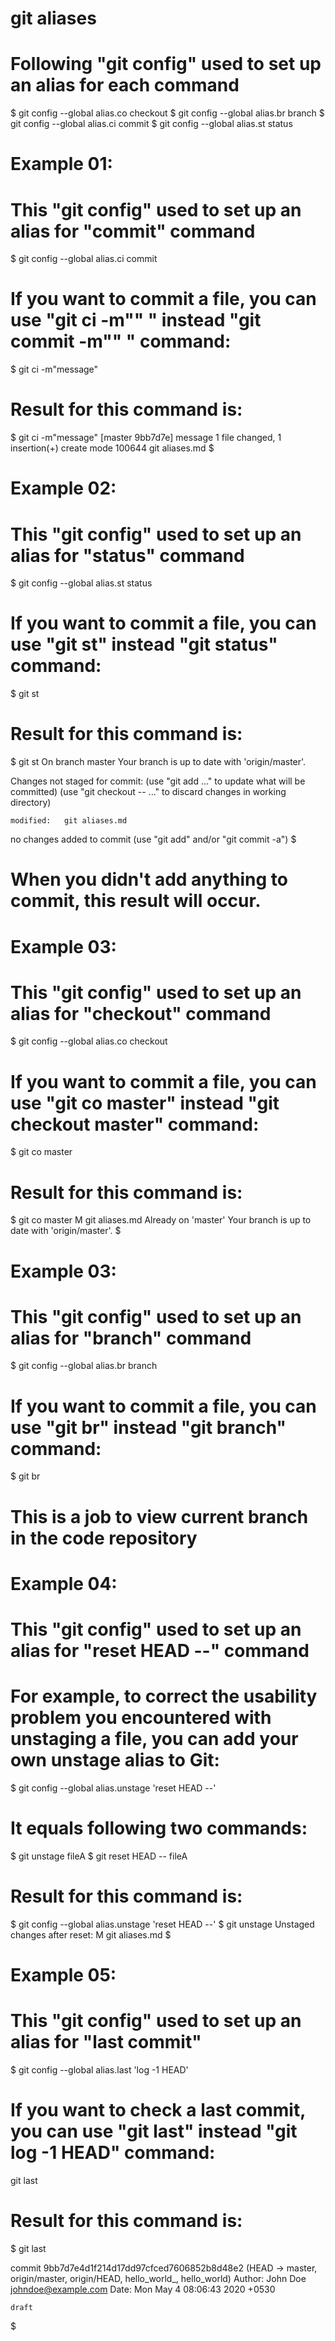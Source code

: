 # git aliases

# Following "git config" used to set up an alias for each command

$ git config --global alias.co checkout
$ git config --global alias.br branch
$ git config --global alias.ci commit
$ git config --global alias.st status

# Example 01:

# This "git config" used to set up an alias for "commit" command

$ git config --global alias.ci commit

# If you want to commit a file, you can use "git ci -m"<message>" " instead "git commit -m"<message>" " command:

$ git ci -m"message"

# Result for this command is:

$ git ci -m"message"
[master 9bb7d7e] message
 1 file changed, 1 insertion(+)
 create mode 100644 git aliases.md
$ 

# Example 02:

# This "git config" used to set up an alias for "status" command

$ git config --global alias.st status

# If you want to commit a file, you can use "git st" instead "git status" command:

$ git st

# Result for this command is:

$ git st
On branch master
Your branch is up to date with 'origin/master'.

Changes not staged for commit:
  (use "git add <file>..." to update what will be committed)
  (use "git checkout -- <file>..." to discard changes in working directory)

	modified:   git aliases.md

no changes added to commit (use "git add" and/or "git commit -a")
$

# When you didn't add anything to commit, this result will occur. 

# Example 03:

# This "git config" used to set up an alias for "checkout" command

$ git config --global alias.co checkout

# If you want to commit a file, you can use "git co master" instead "git checkout master" command:

$ git co master

# Result for this command is:

$ git co master
M	git aliases.md
Already on 'master'
Your branch is up to date with 'origin/master'.
$

# Example 03:

# This "git config" used to set up an alias for "branch" command

$ git config --global alias.br branch

# If you want to commit a file, you can use "git br" instead "git branch" command:

$ git br

# This is a job to view current branch in the code repository 

# Example 04:

# This "git config" used to set up an alias for "reset HEAD --" command

# For example, to correct the usability problem you encountered with unstaging a file, you can add your own unstage alias to Git:

$ git config --global alias.unstage 'reset HEAD --'

# It equals following two commands:

$ git unstage fileA
$ git reset HEAD -- fileA

# Result for this command is:

$ git config --global alias.unstage 'reset HEAD --'
$ git unstage
Unstaged changes after reset:
M	git aliases.md
$ 

# Example 05:

# This "git config" used to set up an alias for "last commit"

$ git config --global alias.last 'log -1 HEAD'

# If you want to check a last commit, you can use "git last" instead "git log -1 HEAD" command:

git last

# Result for this command is:

$ git last

commit 9bb7d7e4d1f214d17dd97cfced7606852b8d48e2 (HEAD -> master, origin/master, origin/HEAD, hello_world_, hello_world)
Author: John Doe <johndoe@example.com>
Date:   Mon May 4 08:06:43 2020 +0530

    draft
$
